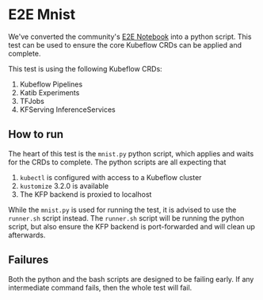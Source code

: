 # E2E Mnist

We've converted the community's [E2E Notebook](https://github.com/kubeflow/pipelines/blob/master/samples/contrib/kubeflow-e2e-mnist/kubeflow-e2e-mnist.ipynb) into a python script. This test can be used to ensure the core Kubeflow CRDs can be applied and complete.

This test is using the following Kubeflow CRDs:
1. Kubeflow Pipelines
2. Katib Experiments
3. TFJobs
4. KFServing InferenceServices

## How to run

The heart of this test is the `mnist.py` python script, which applies and waits
for the CRDs to complete. The python scripts are all expecting that
1. `kubectl` is configured with access to a Kubeflow cluster
2. `kustomize` 3.2.0 is available
3. The KFP backend is proxied to localhost

While the `mnist.py` is used for running the test, it is advised to use the
`runner.sh` script instead. The `runner.sh` script will be running the python
script, but also ensure the KFP backend is port-forwarded and will clean up
afterwards.

## Failures

Both the python and the bash scripts are designed to be failing early. If any
intermediate command fails, then the whole test will fail.
